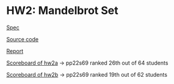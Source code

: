# HW2: Mandelbrot Set

[Spec](hw2_spec.pdf)

[Source code](src/)

[Report](hw2_111062625.pdf)

[Scoreboard of hw2a](https://apollo.cs.nthu.edu.tw/pp22/scoreboard/hw2a/) -> pp22s69 ranked 26th out of 64 students

[Scoreboard of hw2b](https://apollo.cs.nthu.edu.tw/pp22/scoreboard/hw2b/) -> pp22s69 ranked 19th out of 62 students
